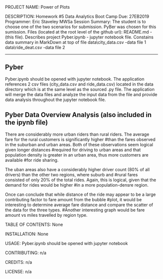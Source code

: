 PROJECT NAME: Power of Plots

DESCRIPTION: 
Homework #5  Data Analytics Boot Camp
Due: 27EB2019
Programmer:  Eric Staveley  MWSa Session
Summary:  The student is to choose one of the two scenarios for submission.
PyBer was chosen for this sumission.
Files (located at the root level of the github url):
README.md               - (this file).  Describes project
Pyber.ipynb             - jupyter notebook file.  Constains data summary in MarkDown at top of file 
data\city_data.csv      -data file 1
data\ride_deat.csv      -data file 2

------------------
Pyber
------------------
Pyber.ipynb should be opened with jupyter notebook.
The application references 2 csv files (city_data.csv  and  ride_data.csv) located in the data directory
which is at the same level as the sourced .py file.
The application will merge the data files and analyze the input data from the file and provide data analysis throughout
the jupyter notebook file.

Pyber Data Overview Analysis
(also included in the ipynb file)
---------------------------------------
There are considerably more urban riders than rural riders.  The average fare for the rural customers is significantly higher #than the fares observed in the suburban and urban areas.  Both of these observations seem logical given longer distances #required for driving to urban areas and that population density is greater in an urban area, thus more customers are available #for ride sharing.

The uban areas also have a considerably higher driver count (80% of all drivers) than the other two regions, where suburb and #rural fares consisted of only 20% of the total rides.  Again, this is logical, given that the demand for rides would be higher #in a more population-densre region.

Once can conclude that while distance of the ride may appear to be a large contributing factor to fare amount from the bubble #plot, it would be interesting to determine average fare distance and compare the scatter of the data for the three types.  #Another interesting graph would be fare amount vs miles travelled by region type.


TABLE OF CONTENTS:
None

INSTALLATION:
None

USAGE:
Pyber.ipynb should be opened with jupyter notebook

CONTRIBUTING:
n/a

CREDITS:
n/a

LICENSE:
n/a
